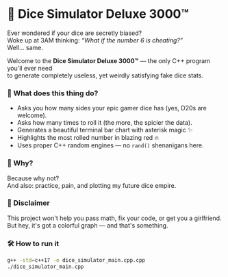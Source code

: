# 🎲 Dice Simulator Deluxe 3000™

Ever wondered if your dice are secretly biased?  
Woke up at 3AM thinking: *“What if the number 6 is cheating?”*  
Well... same.

Welcome to the **Dice Simulator Deluxe 3000™** — the only C++ program you'll ever need  
to generate completely useless, yet weirdly satisfying fake dice stats.

### 🤖 What does this thing do?

- Asks you how many sides your epic gamer dice has (yes, D20s are welcome).
- Asks how many times to roll it (the more, the spicier the data).
- Generates a beautiful terminal bar chart with asterisk magic ✨
- Highlights the most rolled number in blazing red 🔥
- Uses proper C++ random engines — no `rand()` shenanigans here.

### 🧠 Why?

Because why not?  
And also: practice, pain, and plotting my future dice empire.

### 🧊 Disclaimer
This project won't help you pass math, fix your code, or get you a girlfriend.
But hey, it's got a colorful graph — and that's something.

### 🛠️ How to run it

```bash
g++ -std=c++17 -o dice_simulator_main.cpp.cpp
./dice_simulator_main.cpp
